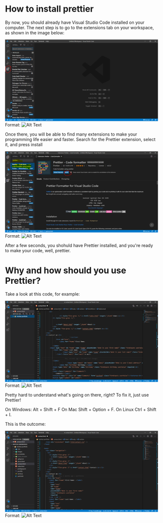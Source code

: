 # How to install prettier

By now, you should already have Visual Studio Code installed on your computer.
The next step is to go to the extensions tab on your workspace, as shown in the image below:

![extensions tab](/prettier/Capture1.PNG)
Format: ![Alt Text](url)

Once there, you will be able to find many extensions to make your programming life easier and faster.
Search for the Prettier extension, select it, and press install

![extensions tab](/prettier/Capture2.PNG)
Format: ![Alt Text](url)


After a few seconds, you shohuld have Prettier installed, and you're ready to make your code, well, prettier.

# Why and how should you use Prettier?

Take a look at this code, for example:

![extensions tab](/prettier/Capture3.PNG)
Format: ![Alt Text](url)

Pretty hard to understand what's going on there, right?
To fix it, just use Prettier!

On Windows: Alt + Shift + F
On Mac Shift + Option + F.
On Linux Ctrl + Shift + I.

This is the outcome:

![extensions tab](/prettier/Capture4.PNG)
Format: ![Alt Text](url)
